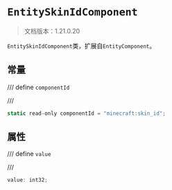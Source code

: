 # `EntitySkinIdComponent`

> 文档版本：1.21.0.20

`EntitySkinIdComponent`类，扩展自`EntityComponent`。

## 常量

/// define
`componentId`


///

```js
static read-only componentId = "minecraft:skin_id";
```


## 属性

/// define
`value`


///

```js
value: int32;
```

